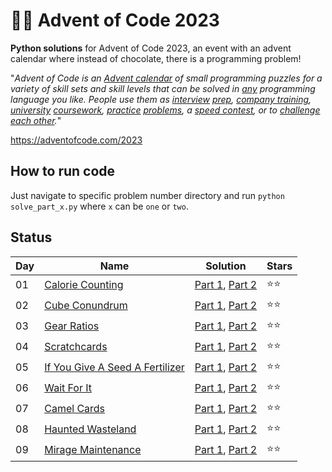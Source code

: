# 🎄🧩 Advent of Code 2023

**Python solutions** for Advent of Code 2023, an event with an advent calendar where instead of chocolate, there is a programming problem!

"*_Advent of Code_ is an [Advent calendar](https://en.wikipedia.org/wiki/Advent_calendar) of small programming puzzles for a variety of skill sets and skill levels that can be solved in [any](https://github.com/search?q=advent+of+code) programming language you like. People use them as [interview](https://y3l2n.com/2018/05/09/interview-prep-advent-of-code/)  [prep](https://twitter.com/dznqbit/status/1037607793144938497), [company training](https://twitter.com/pgoultiaev/status/950805811583963137), [university](https://gitlab.com/imhoffman/fa19b4-mat3006/wikis/home)  [coursework](https://gribblelab.org/teaching/scicomp2021/index.html), [practice](https://twitter.com/mrdanielklein/status/936267621468483584)  [problems](https://comp215.blogs.rice.edu/), a [speed contest](https://adventofcode.com/leaderboard), or to [challenge each other](https://www.reddit.com/r/adventofcode/search?q=flair%3Aupping&restrict_sr=on).*"


https://adventofcode.com/2023

## How to run code

Just navigate to specific problem number directory and run `python solve_part_x.py` where `x` can be `one` or `two`.


## Status

| Day | Name                                                           | Solution                                                                                                                                                                                     | Stars |
| --- | -------------------------------------------------------------- | --------                                                                                                                                                                                     | ----- |
| 01  | [Calorie Counting](https://adventofcode.com/2023/day/1)        | [Part 1](https://github.com/reidemeister94/advent-of-code-2023/blob/main/1/solve_part_one.py), [Part 2](https://github.com/reidemeister94/advent-of-code-2023/blob/main/1/solve_part_two.py) |  ⭐⭐   |
| 02  | [Cube Conundrum](https://adventofcode.com/2023/day/2)        | [Part 1](https://github.com/reidemeister94/advent-of-code-2023/blob/main/2/solve_part_one.py), [Part 2](https://github.com/reidemeister94/advent-of-code-2023/blob/main/2/solve_part_two.py) |  ⭐⭐   |
| 03  | [Gear Ratios](https://adventofcode.com/2023/day/3)        | [Part 1](https://github.com/reidemeister94/advent-of-code-2023/blob/main/3/solve_part_one.py), [Part 2](https://github.com/reidemeister94/advent-of-code-2023/blob/main/3/solve_part_two.py) |  ⭐⭐   |
| 04  | [Scratchcards](https://adventofcode.com/2023/day/4)        | [Part 1](https://github.com/reidemeister94/advent-of-code-2023/blob/main/4/solve_part_one.py), [Part 2](https://github.com/reidemeister94/advent-of-code-2023/blob/main/4/solve_part_two.py) |  ⭐⭐   |
| 05  | [If You Give A Seed A Fertilizer](https://adventofcode.com/2023/day/5)        | [Part 1](https://github.com/reidemeister94/advent-of-code-2023/blob/main/5/solve_part_one.py), [Part 2](https://github.com/reidemeister94/advent-of-code-2023/blob/main/5/solve_part_two.py) |  ⭐⭐   |
| 06  | [Wait For It](https://adventofcode.com/2023/day/6)        | [Part 1](https://github.com/reidemeister94/advent-of-code-2023/blob/main/6/solve_part_one.py), [Part 2](https://github.com/reidemeister94/advent-of-code-2023/blob/main/6/solve_part_two.py) |  ⭐⭐   |
| 07  | [Camel Cards](https://adventofcode.com/2023/day/7)        | [Part 1](https://github.com/reidemeister94/advent-of-code-2023/blob/main/7/solve_part_one.py), [Part 2](https://github.com/reidemeister94/advent-of-code-2023/blob/main/7/solve_part_two.py) |  ⭐⭐   |
| 08  | [Haunted Wasteland](https://adventofcode.com/2023/day/8)        | [Part 1](https://github.com/reidemeister94/advent-of-code-2023/blob/main/8/solve_part_one.py), [Part 2](https://github.com/reidemeister94/advent-of-code-2023/blob/main/8/solve_part_two.py) |  ⭐⭐   |
| 09  | [Mirage Maintenance](https://adventofcode.com/2023/day/9)        | [Part 1](https://github.com/reidemeister94/advent-of-code-2023/blob/main/9/solve_part_one.py), [Part 2](https://github.com/reidemeister94/advent-of-code-2023/blob/main/9/solve_part_two.py) |  ⭐⭐   |
